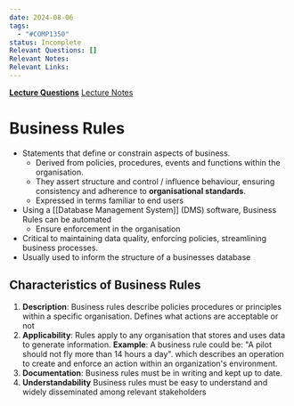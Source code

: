 ```yaml
---
date: 2024-08-06
tags:
  - "#COMP1350"
status: Incomplete
Relevant Questions: []
Relevant Notes: 
Relevant Links:
---
```

**[Lecture Questions](Attachments/Week%202_inClassPrintout(1).docx)**
[Lecture Notes](Attachments/Week%202%20(ER%20Diagrams).pdf)

# Business Rules
- Statements that define or constrain aspects of business.
	- Derived from policies, procedures, events and functions within the organisation.
	- They assert structure and control / influence behaviour, ensuring consistency and adherence to **organisational standards**.
	- Expressed in terms familiar to end users
- Using a [[Database Management System]] (DMS) software, Business Rules can be automated
	- Ensure enforcement in the organisation
- Critical to maintaining data quality, enforcing policies, streamlining business processes.
- Usually used to inform the structure of a businesses database
## Characteristics of Business Rules
1. **Description**: Business rules describe policies procedures or principles within a specific organisation. Defines what actions are acceptable or not
2. **Applicability**: Rules apply to any organisation that stores and uses data to generate information.
**Example**: A business rule could be: "A pilot should not fly more than 14 hours a day". which describes an operation to create and enforce an action within an organization's environment.
3. **Documentation**: Business rules must be in writing and kept up to date.
4. **Understandability** Business rules must be easy to understand and widely disseminated among relevant stakeholders
